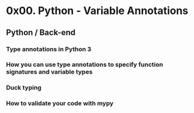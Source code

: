 # 0x00. Python - Variable Annotations
## Python / Back-end
### Type annotations in Python 3
### How you can use type annotations to specify function signatures and variable types
### Duck typing
### How to validate your code with mypy